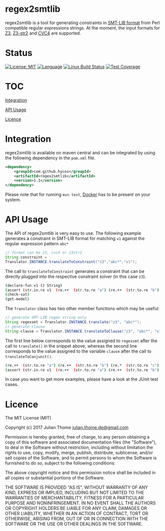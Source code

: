 # regex2smtlib

regex2smtlib is a tool for generating constraints in [SMT-LIB
format](http://smtlib.cs.uiowa.edu/language.shtml) from Perl compatible
regular expressions strings. At the moment, the input formats for
[Z3](https://github.com/z3prover/z3),
[Z3-str2](https://sites.google.com/site/z3strsolver/) and
[CVC4](http://cvc4.cs.stanford.edu/web/) are supported.

# Status

[![License: MIT](https://img.shields.io/badge/License-MIT-yellow.svg)][licence]
[![Language](http://img.shields.io/badge/language-java-brightgreen.svg)][language]
[![Linux Build Status](https://img.shields.io/travis/hycos/regex2smtlib/master.svg?label=Linux%20build)][travis]
[![Test Coverage](https://codecov.io/gh/hycos/regex2smtlib/branch/master/graph/badge.svg)][coverage]

[licence]: https://opensource.org/licenses/mit
[language]: https://www.java.com
[travis]: https://travis-ci.org/hycos/regex2smtlib
[coverage]: https://codecov.io/gh/hycos/regex2smtlib

# TOC

[Integration](#integration)

[API Usage](#api-usage)

[Licence](#licence)


# Integration

regex2smtlib is available on maven central and can be integrated by
using the following dependency in the `pom.xml` file. 

```xml
<dependency>
    <groupId>com.github.hycos</groupId>
    <artifactId>regex2smtlib</artifactId>
    <version>1.1</version>
</dependency>
```

Please note that for running `mvn test`, [Docker](https://www.docker.com/) has
to be present on your system.

# API Usage

The API of regex2smtlib is very easy to use. The following example
generates a constraint in SMT-LIB format for matching `v1`
against the regular expression pattern `abc*`

```java
// format can be z3, cvc4 or z3str2
String constraint =
Translator.INSTANCE.translateToConstraint("z3","abc*","v1");
```

The call to `translateToConstraint` generates a constraint that
can be directly plugged into the respective constraint solver (in this case
`z3`).

```bash
(declare-fun v1 () String)
(assert (str.in.re v1  (re.++  (str.to.re "a") (re.++  (str.to.re "b") (re.*  (str.to.re "c") )))))
(check-sat)
(get-model)
```

The `Translator` class has two other member functions which may be useful:

```java
// generate SMT-LIB regex string only
String regexsmt = Translator.INSTANCE.translate("z3", "abc*");
// generate clause
String clause = Translator.INSTANCE.translateToClause("z3", "abc*", "v1");
```

The first line below corresponds to the value assigned to `regexsmt` after the
call to `translate()` in the snippet above, whereas the second line corresponds
to the value assigned to the variable `clause` after the call to
`translateToConjunct()`.

```bash
(re.++  (str.to.re "a") (re.++  (str.to.re "b") (re.*  (str.to.re "c") )))
(assert (str.in.re v1  (re.++  (str.to.re "a") (re.++  (str.to.re "b") (re.*  (str.to.re "c") )))))
```

In case you want to get more examples, please have a look at the JUnit test
cases.

# Licence

The MIT License (MIT)

Copyright (c) 2017 Julian Thome <julian.thome.de@gmail.com>

Permission is hereby granted, free of charge, to any person obtaining a copy of
this software and associated documentation files (the "Software"), to deal in
the Software without restriction, including without limitation the rights to
use, copy, modify, merge, publish, distribute, sublicense, and/or sell copies
of the Software, and to permit persons to whom the Software is furnished to do
so, subject to the following conditions:

The above copyright notice and this permission notice shall be included in all
copies or substantial portions of the Software.

THE SOFTWARE IS PROVIDED "AS IS", WITHOUT WARRANTY OF ANY KIND, EXPRESS OR
IMPLIED, INCLUDING BUT NOT LIMITED TO THE WARRANTIES OF MERCHANTABILITY,
FITNESS FOR A PARTICULAR PURPOSE AND NONINFRINGEMENT. IN NO EVENT SHALL THE
AUTHORS OR COPYRIGHT HOLDERS BE LIABLE FOR ANY CLAIM, DAMAGES OR OTHER
LIABILITY, WHETHER IN AN ACTION OF CONTRACT, TORT OR OTHERWISE, ARISING FROM,
OUT OF OR IN CONNECTION WITH THE SOFTWARE OR THE USE OR OTHER DEALINGS IN THE
SOFTWARE.
